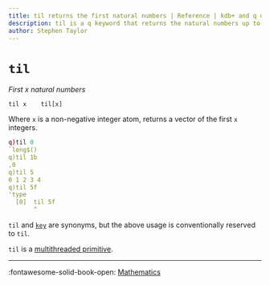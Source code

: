 ```yaml
---
title: til returns the first natural numbers | Reference | kdb+ and q documentation
description: til is a q keyword that returns the natural numbers up to its argument.
author: Stephen Taylor
---
```

# `til`




_First x natural numbers_ 

```syntax
til x    til[x]
```

Where `x` is a non-negative integer atom, returns a vector of the first `x` integers. 

```q
q)til 0
`long$()
q)til 1b
,0
q)til 5
0 1 2 3 4
q)til 5f
'type
  [0]  til 5f
       ^
```

`til` and [`key`](key.md) are synonyms, but the above usage is conventionally reserved to `til`.

`til` is a [multithreaded primitive](../kb/mt-primitives.md).

----
:fontawesome-solid-book-open:
[Mathematics](../basics/math.md)
